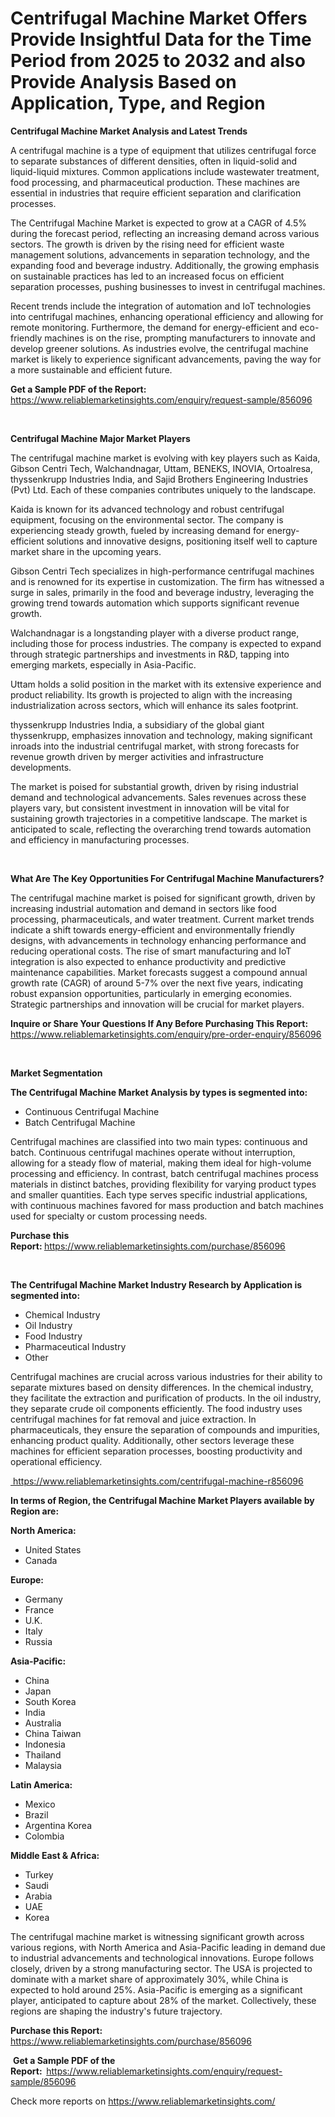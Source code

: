 <p><h1>Centrifugal Machine Market Offers Provide Insightful Data for the Time Period from 2025 to 2032 and also Provide Analysis Based on Application, Type, and Region</h1></p><p><strong>Centrifugal Machine Market Analysis and Latest Trends</strong></p>
<p><p>A centrifugal machine is a type of equipment that utilizes centrifugal force to separate substances of different densities, often in liquid-solid and liquid-liquid mixtures. Common applications include wastewater treatment, food processing, and pharmaceutical production. These machines are essential in industries that require efficient separation and clarification processes.</p><p>The Centrifugal Machine Market is expected to grow at a CAGR of 4.5% during the forecast period, reflecting an increasing demand across various sectors. The growth is driven by the rising need for efficient waste management solutions, advancements in separation technology, and the expanding food and beverage industry. Additionally, the growing emphasis on sustainable practices has led to an increased focus on efficient separation processes, pushing businesses to invest in centrifugal machines.</p><p>Recent trends include the integration of automation and IoT technologies into centrifugal machines, enhancing operational efficiency and allowing for remote monitoring. Furthermore, the demand for energy-efficient and eco-friendly machines is on the rise, prompting manufacturers to innovate and develop greener solutions. As industries evolve, the centrifugal machine market is likely to experience significant advancements, paving the way for a more sustainable and efficient future.</p></p>
<p><strong>Get a Sample PDF of the Report:&nbsp;</strong> <a href="https://www.reliablemarketinsights.com/enquiry/request-sample/856096?utm_campaign=2630&utm_medium=2&utm_source=Github&utm_content=ia&utm_term=08042025&utm_id=centrifugal-machine">https://www.reliablemarketinsights.com/enquiry/request-sample/856096</a></p>
<p>&nbsp;</p>
<p><strong>Centrifugal Machine Major Market Players</strong></p>
<p><p>The centrifugal machine market is evolving with key players such as Kaida, Gibson Centri Tech, Walchandnagar, Uttam, BENEKS, INOVIA, Ortoalresa, thyssenkrupp Industries India, and Sajid Brothers Engineering Industries (Pvt) Ltd. Each of these companies contributes uniquely to the landscape.</p><p>Kaida is known for its advanced technology and robust centrifugal equipment, focusing on the environmental sector. The company is experiencing steady growth, fueled by increasing demand for energy-efficient solutions and innovative designs, positioning itself well to capture market share in the upcoming years.</p><p>Gibson Centri Tech specializes in high-performance centrifugal machines and is renowned for its expertise in customization. The firm has witnessed a surge in sales, primarily in the food and beverage industry, leveraging the growing trend towards automation which supports significant revenue growth.</p><p>Walchandnagar is a longstanding player with a diverse product range, including those for process industries. The company is expected to expand through strategic partnerships and investments in R&D, tapping into emerging markets, especially in Asia-Pacific.</p><p>Uttam holds a solid position in the market with its extensive experience and product reliability. Its growth is projected to align with the increasing industrialization across sectors, which will enhance its sales footprint.</p><p>thyssenkrupp Industries India, a subsidiary of the global giant thyssenkrupp, emphasizes innovation and technology, making significant inroads into the industrial centrifugal market, with strong forecasts for revenue growth driven by merger activities and infrastructure developments.</p><p>The market is poised for substantial growth, driven by rising industrial demand and technological advancements. Sales revenues across these players vary, but consistent investment in innovation will be vital for sustaining growth trajectories in a competitive landscape. The market is anticipated to scale, reflecting the overarching trend towards automation and efficiency in manufacturing processes.</p></p>
<p>&nbsp;</p>
<p><strong>What Are The Key Opportunities For Centrifugal Machine Manufacturers?</strong></p>
<p><p>The centrifugal machine market is poised for significant growth, driven by increasing industrial automation and demand in sectors like food processing, pharmaceuticals, and water treatment. Current market trends indicate a shift towards energy-efficient and environmentally friendly designs, with advancements in technology enhancing performance and reducing operational costs. The rise of smart manufacturing and IoT integration is also expected to enhance productivity and predictive maintenance capabilities. Market forecasts suggest a compound annual growth rate (CAGR) of around 5-7% over the next five years, indicating robust expansion opportunities, particularly in emerging economies. Strategic partnerships and innovation will be crucial for market players.</p></p>
<p><strong>Inquire or Share Your Questions If Any Before Purchasing This Report:</strong> <a href="https://www.reliablemarketinsights.com/enquiry/pre-order-enquiry/856096?utm_campaign=2630&utm_medium=2&utm_source=Github&utm_content=ia&utm_term=08042025&utm_id=centrifugal-machine">https://www.reliablemarketinsights.com/enquiry/pre-order-enquiry/856096</a></p>
<p>&nbsp;</p>
<p><strong>Market Segmentation</strong></p>
<p><strong>The Centrifugal Machine Market Analysis by types is segmented into:</strong></p>
<p><ul><li>Continuous Centrifugal Machine</li><li>Batch Centrifugal Machine</li></ul></p>
<p><p>Centrifugal machines are classified into two main types: continuous and batch. Continuous centrifugal machines operate without interruption, allowing for a steady flow of material, making them ideal for high-volume processing and efficiency. In contrast, batch centrifugal machines process materials in distinct batches, providing flexibility for varying product types and smaller quantities. Each type serves specific industrial applications, with continuous machines favored for mass production and batch machines used for specialty or custom processing needs.</p></p>
<p><strong>Purchase this Report:&nbsp;</strong><a href="https://www.reliablemarketinsights.com/purchase/856096?utm_campaign=2630&utm_medium=2&utm_source=Github&utm_content=ia&utm_term=08042025&utm_id=centrifugal-machine">https://www.reliablemarketinsights.com/purchase/856096</a></p>
<p>&nbsp;</p>
<p><strong>The Centrifugal Machine Market Industry Research by Application is segmented into:</strong></p>
<p><ul><li>Chemical Industry</li><li>Oil Industry</li><li>Food Industry</li><li>Pharmaceutical Industry</li><li>Other</li></ul></p>
<p><p>Centrifugal machines are crucial across various industries for their ability to separate mixtures based on density differences. In the chemical industry, they facilitate the extraction and purification of products. In the oil industry, they separate crude oil components efficiently. The food industry uses centrifugal machines for fat removal and juice extraction. In pharmaceuticals, they ensure the separation of compounds and impurities, enhancing product quality. Additionally, other sectors leverage these machines for efficient separation processes, boosting productivity and operational efficiency.</p></p>
<p><a href="https://www.reliablemarketinsights.com/centrifugal-machine-r856096?utm_campaign=2630&utm_medium=2&utm_source=Github&utm_content=ia&utm_term=08042025&utm_id=centrifugal-machine">&nbsp;https://www.reliablemarketinsights.com/centrifugal-machine-r856096</a></p>
<p><strong>In terms of Region, the Centrifugal Machine Market Players available by Region are:</strong></p>
<p>
    <p> <strong> North America: </strong>
        <ul>
            <li>United States</li>
            <li>Canada</li>
        </ul>
        </p> 
    <p> <strong> Europe: </strong>
        <ul>
            <li>Germany</li>
            <li>France</li>
            <li>U.K.</li>
            <li>Italy</li>
            <li>Russia</li>
        </ul>
        </p> 
    <p> <strong> Asia-Pacific: </strong>
        <ul>
            <li>China</li>
            <li>Japan</li>
            <li>South Korea</li>
            <li>India</li>
            <li>Australia</li>
            <li>China Taiwan</li>
            <li>Indonesia</li>
            <li>Thailand</li>
            <li>Malaysia</li>
        </ul>
        </p> 
    <p> <strong> Latin America: </strong>
        <ul>
            <li>Mexico</li>
            <li>Brazil</li>
            <li>Argentina Korea</li>
            <li>Colombia</li>
        </ul>
        </p> 
    <p> <strong> Middle East & Africa: </strong>
        <ul>
            <li>Turkey</li>
            <li>Saudi</li>
            <li>Arabia</li>
            <li>UAE</li>
            <li>Korea</li>
        </ul>
    </p>
    </p>
<p><p>The centrifugal machine market is witnessing significant growth across various regions, with North America and Asia-Pacific leading in demand due to industrial advancements and technological innovations. Europe follows closely, driven by a strong manufacturing sector. The USA is projected to dominate with a market share of approximately 30%, while China is expected to hold around 25%. Asia-Pacific is emerging as a significant player, anticipated to capture about 28% of the market. Collectively, these regions are shaping the industry's future trajectory.</p></p>
<p><strong>Purchase this Report: </strong><a href="https://www.reliablemarketinsights.com/purchase/856096?utm_campaign=2630&utm_medium=2&utm_source=Github&utm_content=ia&utm_term=08042025&utm_id=centrifugal-machine">https://www.reliablemarketinsights.com/purchase/856096</a></p>
<p>&nbsp;<strong>Get a Sample PDF of the Report:&nbsp;&nbsp;</strong><a href="https://www.reliablemarketinsights.com/enquiry/request-sample/856096?utm_campaign=2630&utm_medium=2&utm_source=Github&utm_content=ia&utm_term=08042025&utm_id=centrifugal-machine">https://www.reliablemarketinsights.com/enquiry/request-sample/856096</a></p>
<p><strong></strong></p>
<p>Check more reports on <a href="https://www.reliablemarketinsights.com/?utm_campaign=2630&utm_medium=2&utm_source=Github&utm_content=ia&utm_term=08042025&utm_id=centrifugal-machine">https://www.reliablemarketinsights.com/</a></p>